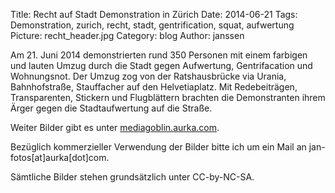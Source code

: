 Title: Recht auf Stadt Demonstration in Zürich
Date: 2014-06-21
Tags: Demonstration, zurich, recht, stadt, gentrification, squat, aufwertung
Picture: recht_header.jpg
Category: blog
Author: janssen

Am 21. Juni 2014 demonstrierten rund 350 Personen mit einem farbigen und lauten Umzug durch die Stadt gegen Aufwertung, Gentrifacation und Wohnungsnot. Der Umzug zog von der Ratshausbrücke via Urania, Bahnhofstraße, Stauffacher auf den Helvetiaplatz. Mit Redebeiträgen, Transparenten, Stickern und Flugblättern brachten die Demonstranten ihrem Ärger gegen die Stadtaufwertung auf die Straße.

Weiter Bilder gibt es unter [mediagoblin.aurka.com](http://mediagoblin.aurka.com/u/janssen/collection/21-06-2014-recht-auf-stadt-demonstration-in-zurich/).

Bezüglich kommerzieller Verwendung der Bilder bitte ich um ein Mail an jan-fotos[at]aurka[dot]com.

Sämtliche Bilder stehen grundsätzlich unter CC-by-NC-SA.
